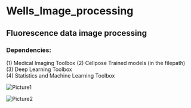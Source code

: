 # Wells_Image_processing
## Fluorescence data image processing
### Dependencies: 
(1) Medical Imaging Toolbox
(2) Cellpose Trained models (in the filepath)    
(3) Deep Learning Toolbox  
(4) Statistics and Machine Learning Toolbox  


![Picture1](https://github.com/sid6155330/Wells_Image_processing/assets/62871230/84a8042b-ddef-4c1b-b920-66f1c9802201)

![Picture2](https://github.com/sid6155330/Wells_Image_processing/assets/62871230/6d9304b6-4d2b-4b30-98b1-811fa0ea0dc8)
